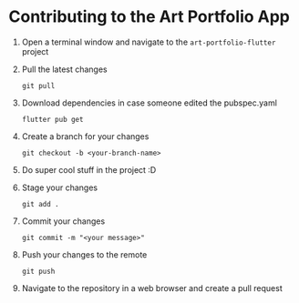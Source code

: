# Contributing to the Art Portfolio App

1. Open a terminal window and navigate to the `art-portfolio-flutter` project

1. Pull the latest changes
    ```
    git pull
    ```
1. Download dependencies in case someone edited the pubspec.yaml
    ```
    flutter pub get
    ```
1. Create a branch for your changes
    ```
    git checkout -b <your-branch-name>
    ```
1. Do super cool stuff in the project :D
1. Stage your changes
    ```
    git add .
    ```
1. Commit your changes
    ```
    git commit -m "<your message>"
    ```
1. Push your changes to the remote
    ```
    git push
    ```
1. Navigate to the repository in a web browser and create a pull request
